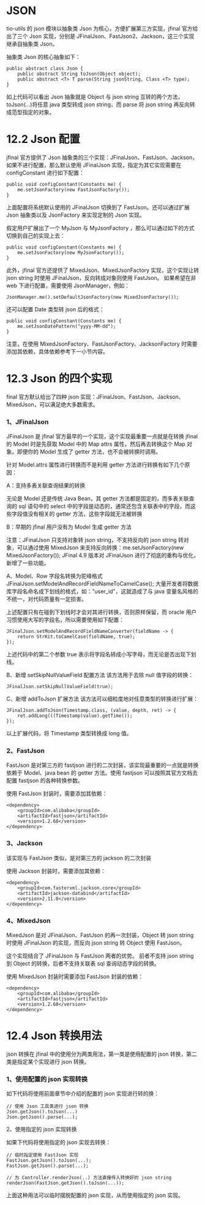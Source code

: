 # JSON

tio-utils 的 json 模块以抽象类 Json 为核心，方便扩展第三方实现，jfinal 官方给出了三个 Json 实现，分别是 JFinalJson、FastJson2、Jackson，这三个实现继承自抽象类 Json。

抽象类 Json 的核心抽象如下：

```
public abstract class Json {
    public abstract String toJson(Object object);
    public abstract <T> T parse(String jsonString, Class <T> type);
}
```

如上代码可以看出 Json 抽象就是 Object 与 json string 互转的两个方法，toJson(...)将任意 java 类型转成 json string，而 parse 将 json string 再反向转成范型指定的对象。

# 12.2 Json 配置

jfinal 官方提供了 Json 抽象类的三个实现：JFinalJson、FastJson、Jackson，如果不进行配置，那么默认使用 JFinalJson 实现，指定为其它实现需要在 configConstant 进行如下配置：

```
public void configConstant(Constants me) {
    me.setJsonFactory(new FastJsonFactory());
}
```

上面配置将系统默认使用的 JFinalJson 切换到了 FastJson。还可以通过扩展 Json 抽象类以及 JsonFactory 来实现定制的 Json 实现。

假定用户扩展出了一个 MyJson 与 MyJsonFactory ，那么可以通过如下的方式切换到自己的实现上去：

```
public void configConstant(Constants me) {
    me.setJsonFactory(new MyJsonFactory());
}
```

此外，jfinal 官方还提供了 MixedJson、MixedJsonFactory 实现，这个实现让转 json string 时使用 JFinalJson，反向转成对象则使用 FastJson。
如果希望在非 web 下进行配置，需要使用 JsonManager，例如：

```
JsonManager.me().setDefaultJsonFactory(new MixedJsonFactory());
```

还可以配置 Date 类型转 json 后的格式：

```
public void configConstant(Constants me) {
    me.setJsonDatePattern("yyyy-MM-dd");
}
```

注意，在使用 MixedJsonFactory、FastJsonFactory、JacksonFactory 时需要添加其依赖，具体依赖参考下一小节内容。

# 12.3 Json 的四个实现

final 官方默认给出了四种 json 实现：JFinalJson、FastJson、Jackson、MixedJson，可以满足绝大多数需求。

### 1、JFinalJson

JFinalJson 是 jfinal 官方最早的一个实现，这个实现最重要一点就是在转换 jfinal 的 Model 时是先获取 Model 中的 Map attrs 属性，然后再去转换这个 Map 对象。即便你的 Model 生成了 getter 方法，也不会被转换时调用。

针对 Model.attrs 属性进行转换而不是利用 getter 方法进行转换有如下几个原因：

A：支持多表关联查询结果的转换

无论是 Model 还是传统 Java Bean，其 getter 方法都是固定的，而多表关联查询的 sql 语句中的 select 中的字段是动态的，通常还包含关联表中的字段，而这些字段值没有相关的 getter 方法，这些字段就无法被转换

B：早期的 jfinal 用户没有为 Model 生成 getter 方法

注意：JFinalJson 只支持对象转 json string，不支持反向的 json string 转对象，可以通过使用 MixedJson 来支持反向转换：me.setJsonFactory(new MixedJsonFactory());
JFinal 4.9 版本对 JFinalJson 进行了彻底的重构与优化，新增了一些功能。

A、Model、Row 字段名转换为驼峰格式
JFinalJson.setModelAndRecordFieldNameToCamelCase();
大量开发者将数据库字段名命名成下划线的格式，如："user_id"，这就造成了与 java 变量名风格的不统一，对代码质量有一定损害。

上述配置只有在碰到下划线时才会对其进行转换，否则原样保留，而 oracle 用户习惯使用大写的字段名，所以需要使用如下配置：

```
JFinalJson.setModelAndRecordFieldNameConverter(fieldName -> {
    return StrKit.toCamelCase(fieldName, true);
});
```

上述代码中的第二个参数 true 表示将字段名转成小写字母，而无论是否出现下划线。

B、新增 setSkipNullValueField 配置方法
该方法用于去除 null 值字段的转换：

```
JFinalJson.setSkipNullValueField(true);
```

C、新增 addToJson 扩展方法
该方法可以细粒度地对任意类型的转换进行扩展：

```
JFinalJson.addToJson(Timestamp.class, (value, depth, ret) -> {
    ret.addLong(((Timestamp)value).getTime());
});
```

以上扩展代码，将 Timestamp 类型转换成 long 值。

### 2、FastJson

FastJson 是对第三方的 fastjson 进行的二次封装，该实现最重要的一点就是转换依赖于 Model、java bean 的 getter 方法。使用 fastjson 可以按照其官方文档去配置 fastjson 的各种转换参数。

使用 FastJson 封装时，需要添加其依赖：

```
<dependency>
    <groupId>com.alibaba</groupId>
    <artifactId>fastjson</artifactId>
    <version>1.2.68</version>
</dependency>
```

### 3、Jackson

该实现与 FastJson 类似，是对第三方的 jackson 的二次封装

使用 Jackson 封装时，需要添加其依赖：

```
<dependency>
    <groupId>com.fasterxml.jackson.core</groupId>
    <artifactId>jackson-databind</artifactId>
    <version>2.11.0</version>
</dependency>
```

### 4、MixedJson

MixedJson 是对 JFinalJson、FastJson 的再一次封装，Object 转 json string 时使用 JFinalJson 的实现，而反向 json string 转 Object 使用 FastJson。

这个实现结合了 JFinalJson 与 FastJson 两者的优势。 前者不支持 json string 到 Object 的转换，后者不支持关联表 sql 查询动态字段的转换。

使用 MixedJson 封装时需要添加 FastJson 封装的依赖：

```
<dependency>
    <groupId>com.alibaba</groupId>
    <artifactId>fastjson</artifactId>
    <version>1.2.68</version>
</dependency>
```

# 12.4 Json 转换用法

json 转换在 jfinal 中的使用分为两类用法，第一类是使用配置的 json 转换，第二类是指定某个实现进行 json 转换。

### 1、使用配置的 json 实现转换

如下代码将使用前面章节中介绍的配置的 json 实现进行转的换：

```
// 使用 Json 工具类进行 json 转换
Json.getJson().toJson(...)
Json.getJson().parse(...);
```

2、使用指定的 json 实现转换

如果下代码将使用指定的 json 实现去转换：

```
// 临时指定使用 FastJson 实现
FastJson.getJson().toJson(...);
FastJson.getJson().parse(...);

// 为 Controller.renderJson(..) 方法直接传入转换好的 json string
renderJson(FastJson.getJson().toJson(...));
```

上面这种用法可以临时摆脱配置的 json 实现，从而使用指定的 json 实现。
